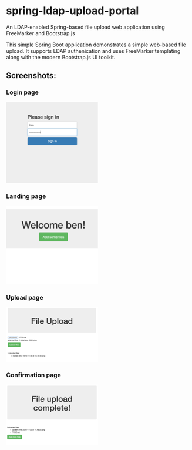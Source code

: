 # spring-ldap-upload-portal
An LDAP-enabled Spring-based file upload web application using FreeMarker and Bootstrap.js

This simple Spring Boot application demonstrates a simple web-based file upload. It supports LDAP authenication and uses FreeMarker templating along with the modern Bootstrap.js UI toolkit.

## Screenshots:

### Login page
<img src="screenshots/login.png?raw=true" width="250px" >

<br/>

### Landing page
<img src="screenshots/home.png?raw=true" width="250px" >

<br/>

### Upload page
<img src="screenshots/upload.png?raw=true" width="250px" >

<br/>

### Confirmation page
<img src="screenshots/complete.png?raw=true" width="250px" >

